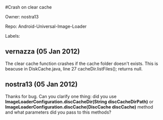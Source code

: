 #Crash on clear cache

Owner: nostra13

Repo: Android-Universal-Image-Loader

Labels: 

## vernazza (05 Jan 2012)

The clear cache function crashes if the cache folder doesn't exists.
This is beacuse in  DiskCache.java, line 27
cacheDir.listFiles();
returns null.


## nostra13 (05 Jan 2012)

Thanks for bug.
Can you clarify one thing: did you use **ImageLoaderConfiguration.discCacheDir(String discCacheDirPath)** or **ImageLoaderConfiguration.discCache(DiscCache discCache)** method and what parameters did you pass to this methods?


